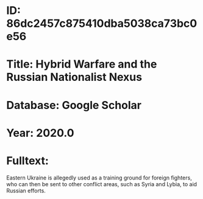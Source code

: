 # ID: 86dc2457c875410dba5038ca73bc0e56
# Title: Hybrid Warfare and the Russian Nationalist Nexus
# Database: Google Scholar
# Year: 2020.0
# Fulltext:
Eastern Ukraine is allegedly used as a training ground for foreign fighters, who can then be sent to other conflict areas, such as Syria and Lybia, to aid Russian efforts.